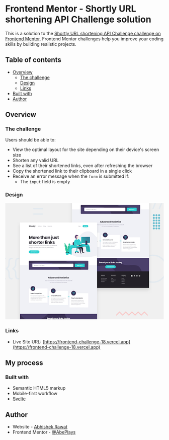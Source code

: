 # Frontend Mentor - Shortly URL shortening API Challenge solution

This is a solution to the [Shortly URL shortening API Challenge challenge on Frontend Mentor](https://www.frontendmentor.io/challenges/url-shortening-api-landing-page-2ce3ob-G). Frontend Mentor challenges help you improve your coding skills by building realistic projects. 

## Table of contents

- [Overview](#overview)
  - [The challenge](#the-challenge)
  - [Design](#design)
  - [Links](#links)
- [Built with](#built-with)
- [Author](#author)

## Overview

### The challenge

Users should be able to:

- View the optimal layout for the site depending on their device's screen size
- Shorten any valid URL
- See a list of their shortened links, even after refreshing the browser
- Copy the shortened link to their clipboard in a single click
- Receive an error message when the `form` is submitted if:
  - The `input` field is empty

### Design

![](./screenshots/desktop-preview.jpg)

### Links

- Live Site URL: [https://frontend-challenge-18.vercel.app](https://frontend-challenge-18.vercel.app)

## My process

### Built with

- Semantic HTML5 markup
- Mobile-first workflow
- [Svelte](https://svelte.dev/)

## Author

- Website - [Abhishek Rawat](https://abhishekrawat.vercel.app)
- Frontend Mentor - [@AbePlays](https://www.frontendmentor.io/profile/AbePlays)
